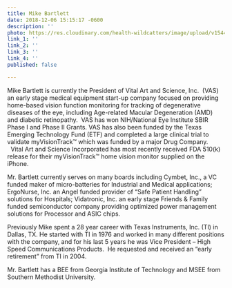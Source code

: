 ```yaml
---
title: Mike Bartlett
date: 2018-12-06 15:15:17 -0600
description: ''
photo: https://res.cloudinary.com/health-wildcatters/image/upload/v1544130942/image.png
link_1: ''
link_2: ''
link_3: ''
link_4: ''
published: false

---
```

Mike Bartlett is currently the President of Vital Art and Science, Inc.  (VAS) an early stage medical equipment start-up company focused on providing home-based vision function monitoring for tracking of degenerative diseases of the eye, including Age-related Macular Degeneration (AMD) and diabetic retinopathy.  VAS has won NIH/National Eye Institute SBIR Phase I and Phase II Grants.  VAS has also been funded by the Texas Emerging Technology Fund (ETF) and completed a large clinical trial to validate myVisionTrack™ which was funded by a major Drug Company.   Vital Art and Science Incorporated has most recently received FDA 510(k) release for their myVisionTrack™ home vision monitor supplied on the iPhone.

Mr. Bartlett currently serves on many boards including Cymbet, Inc., a VC funded maker of micro-batteries for Industrial and Medical applications; ErgoNurse, Inc. an Angel funded provider of “Safe Patient Handling” solutions for Hospitals; Vidatronic, Inc. an early stage Friends & Family funded semiconductor company providing optimized power management solutions for Processor and ASIC chips.

Previously Mike spent a 28 year career with Texas Instruments, Inc. (TI) in Dallas, TX. He started with TI in 1976 and worked in many different positions with the company, and for his last 5 years he was Vice President – High Speed Communications Products.  He requested and received an “early retirement” from TI in 2004.

Mr. Bartlett has a BEE from Georgia Institute of Technology and MSEE from Southern Methodist University.